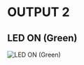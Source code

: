 # OUTPUT 2

## LED ON (Green)

![LED ON (Green)](https://user-images.githubusercontent.com/101012637/168328793-b8ee84f2-577d-4624-8bfa-4c59ba2a0f5c.jpeg)

